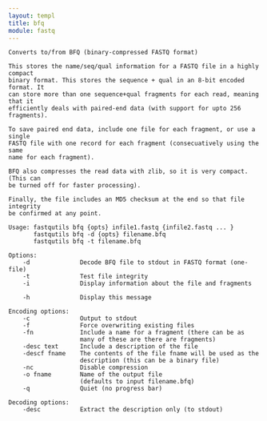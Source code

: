 ```yaml
---
layout: templ
title: bfq
module: fastq
---
```

    
    Converts to/from BFQ (binary-compressed FASTQ format)
    
    This stores the name/seq/qual information for a FASTQ file in a highly compact
    binary format. This stores the sequence + qual in an 8-bit encoded format. It
    can store more than one sequence+qual fragments for each read, meaning that it
    efficiently deals with paired-end data (with support for upto 256 fragments).
    
    To save paired end data, include one file for each fragment, or use a single
    FASTQ file with one record for each fragment (consecuatively using the same
    name for each fragment).
    
    BFQ also compresses the read data with zlib, so it is very compact. (This can
    be turned off for faster processing).
    
    Finally, the file includes an MD5 checksum at the end so that file integrity
    be confirmed at any point.
    
    Usage: fastqutils bfq {opts} infile1.fastq {infile2.fastq ... }
           fastqutils bfq -d {opts} filename.bfq
           fastqutils bfq -t filename.bfq
    
    Options:
        -d              Decode BFQ file to stdout in FASTQ format (one-file)
        -t              Test file integrity
        -i              Display information about the file and fragments
    
        -h              Display this message
    
    Encoding options:
        -c              Output to stdout
        -f              Force overwriting existing files
        -fn             Include a name for a fragment (there can be as
                        many of these are there are fragments)
        -desc text      Include a description of the file
        -descf fname    The contents of the file fname will be used as the
                        description (this can be a binary file)
        -nc             Disable compression
        -o fname        Name of the output file
                        (defaults to input filename.bfq)
        -q              Quiet (no progress bar)
    
    Decoding options:
        -desc           Extract the description only (to stdout)
    
    
    
